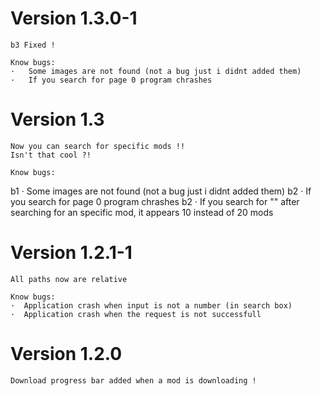 # Version 1.3.0-1

    b3 Fixed !

    Know bugs:
    ·   Some images are not found (not a bug just i didnt added them)
    ·   If you search for page 0 program chrashes 

# Version 1.3

    Now you can search for specific mods !! 
    Isn't that cool ?!

    Know bugs:
b1  ·   Some images are not found (not a bug just i didnt added them)
b2  ·   If you search for page 0 program chrashes
b2  ·   If you search for "" after searching for an specific mod, it 
        appears 10 instead of 20 mods 


# Version 1.2.1-1 

    All paths now are relative

    Know bugs:
    ·  Application crash when input is not a number (in search box)
    ·  Application crash when the request is not successfull

# Version 1.2.0

    Download progress bar added when a mod is downloading !

